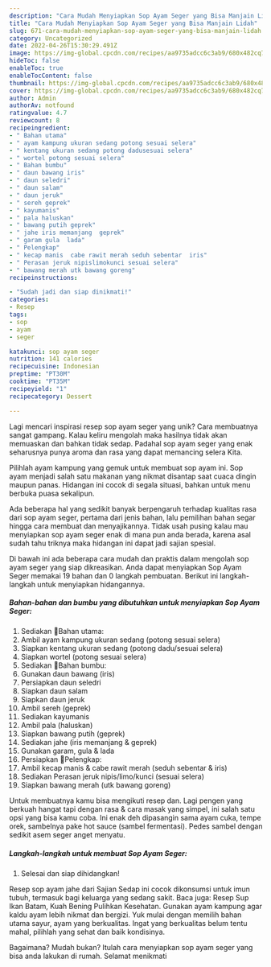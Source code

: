 ```yaml
---
description: "Cara Mudah Menyiapkan Sop Ayam Seger yang Bisa Manjain Lidah"
title: "Cara Mudah Menyiapkan Sop Ayam Seger yang Bisa Manjain Lidah"
slug: 671-cara-mudah-menyiapkan-sop-ayam-seger-yang-bisa-manjain-lidah
category: Uncategorized
date: 2022-04-26T15:30:29.491Z
image: https://img-global.cpcdn.com/recipes/aa9735adcc6c3ab9/680x482cq70/sop-ayam-seger-foto-resep-utama.jpg
hideToc: false
enableToc: true
enableTocContent: false
thumbnail: https://img-global.cpcdn.com/recipes/aa9735adcc6c3ab9/680x482cq70/sop-ayam-seger-foto-resep-utama.jpg
cover: https://img-global.cpcdn.com/recipes/aa9735adcc6c3ab9/680x482cq70/sop-ayam-seger-foto-resep-utama.jpg
author: Admin
authorAv: notfound
ratingvalue: 4.7
reviewcount: 8
recipeingredient:
- " Bahan utama"
- " ayam kampung ukuran sedang potong sesuai selera"
- " kentang ukuran sedang potong dadusesuai selera"
- " wortel potong sesuai selera"
- " Bahan bumbu"
- " daun bawang iris"
- " daun seledri"
- " daun salam"
- " daun jeruk"
- " sereh geprek"
- " kayumanis"
- " pala haluskan"
- " bawang putih geprek"
- " jahe iris memanjang  geprek"
- " garam gula  lada"
- " Pelengkap"
- " kecap manis  cabe rawit merah seduh sebentar  iris"
- " Perasan jeruk nipislimokunci sesuai selera"
- " bawang merah utk bawang goreng"
recipeinstructions:

- "Sudah jadi dan siap dinikmati!"
categories:
- Resep
tags:
- sop
- ayam
- seger

katakunci: sop ayam seger 
nutrition: 141 calories
recipecuisine: Indonesian
preptime: "PT30M"
cooktime: "PT35M"
recipeyield: "1"
recipecategory: Dessert

---
```





Lagi mencari inspirasi resep sop ayam seger yang unik? Cara membuatnya sangat gampang. Kalau keliru mengolah maka hasilnya tidak akan memuaskan dan bahkan tidak sedap. Padahal sop ayam seger yang enak seharusnya punya aroma dan rasa yang dapat memancing selera Kita.





Pilihlah ayam kampung yang gemuk untuk membuat sop ayam ini. Sop ayam menjadi salah satu makanan yang nikmat disantap saat cuaca dingin maupun panas. Hidangan ini cocok di segala situasi, bahkan untuk menu berbuka puasa sekalipun.

Ada beberapa hal yang sedikit banyak berpengaruh terhadap kualitas rasa dari sop ayam seger, pertama dari jenis bahan, lalu pemilihan bahan segar hingga cara membuat dan menyajikannya. Tidak usah pusing kalau mau menyiapkan sop ayam seger enak di mana pun anda berada, karena asal sudah tahu triknya maka hidangan ini dapat jadi sajian spesial.






Di bawah ini ada beberapa cara mudah dan praktis dalam mengolah sop ayam seger yang siap dikreasikan. Anda dapat menyiapkan Sop Ayam Seger memakai 19 bahan dan 0 langkah pembuatan. Berikut ini langkah-langkah untuk menyiapkan hidangannya.

<!--inarticleads1-->

##### Bahan-bahan dan bumbu yang dibutuhkan untuk menyiapkan Sop Ayam Seger:

1. Sediakan  🍗Bahan utama:
1. Ambil  ayam kampung ukuran sedang (potong sesuai selera)
1. Siapkan  kentang ukuran sedang (potong dadu/sesuai selera)
1. Siapkan  wortel (potong sesuai selera)
1. Sediakan  🍶Bahan bumbu:
1. Gunakan  daun bawang (iris)
1. Persiapkan  daun seledri
1. Siapkan  daun salam
1. Siapkan  daun jeruk
1. Ambil  sereh (geprek)
1. Sediakan  kayumanis
1. Ambil  pala (haluskan)
1. Siapkan  bawang putih (geprek)
1. Sediakan  jahe (iris memanjang &amp; geprek)
1. Gunakan  garam, gula &amp; lada
1. Persiapkan  🥣Pelengkap:
1. Ambil  kecap manis &amp; cabe rawit merah (seduh sebentar &amp; iris)
1. Sediakan  Perasan jeruk nipis/limo/kunci (sesuai selera)
1. Siapkan  bawang merah (utk bawang goreng)


Untuk membuatnya kamu bisa mengikuti resep dan. Lagi pengen yang berkuah hangat tapi dengan rasa &amp; cara masak yang simpel, ini salah satu opsi yang bisa kamu coba. Ini enak deh dipasangin sama ayam cuka, tempe orek, sambelnya pake hot sauce (sambel fermentasi). Pedes sambel dengan sedikit asem seger anget menyatu. 

<!--inarticleads2-->

##### Langkah-langkah untuk membuat Sop Ayam Seger:


1. Selesai dan siap dihidangkan!

Resep sop ayam jahe dari Sajian Sedap ini cocok dikonsumsi untuk imun tubuh, termasuk bagi keluarga yang sedang sakit. Baca juga: Resep Sup Ikan Batam, Kuah Bening Pulihkan Kesehatan. Gunakan ayam kampung agar kaldu ayam lebih nikmat dan bergizi. Yuk mulai dengan memilih bahan utama sayur, ayam yang berkualitas. Ingat yang berkualitas belum tentu mahal, pilihlah yang sehat dan baik kondisinya. 

Bagaimana? Mudah bukan? Itulah cara menyiapkan sop ayam seger yang bisa anda lakukan di rumah. Selamat menikmati
